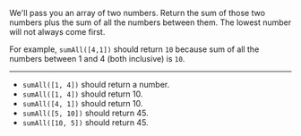 We'll pass you an array of two numbers. Return the sum of those two numbers plus the sum of all the numbers between them. The lowest number will not always come first.

For example, `sumAll([4,1])` should return `10` because sum of all the numbers between 1 and 4 (both inclusive) is `10`.

---

* `sumAll([1, 4])` should return a number.
* `sumAll([1, 4])` should return 10.
* `sumAll([4, 1])` should return 10.
* `sumAll([5, 10])` should return 45.
* `sumAll([10, 5])` should return 45.